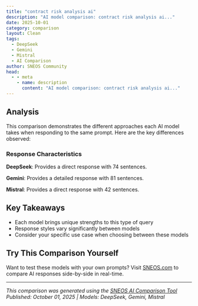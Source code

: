 ```yaml
---
title: "contract risk analysis ai"
description: "AI model comparison: contract risk analysis ai..."
date: 2025-10-01
category: comparison
layout: Clean
tags:
  - DeepSeek
  - Gemini
  - Mistral
  - AI Comparison
author: SNEOS Community
head:
  - - meta
    - name: description
      content: "AI model comparison: contract risk analysis ai..."
---
```


<ChatComparison
  title="contract risk analysis ai"
  prompt="contract risk analysis ai"
  :responses='{"DeepSeek": "Of course. This is a fantastic and rapidly evolving application of AI. Here is a comprehensive breakdown of **AI for Contract Risk Analysis**, covering what it is, how it works, its benefits, limitations, and the future.\n\n### What is AI-Powered Contract Risk Analysis?\n\nIt\u0027s the use of Artificial Intelligence\u2014primarily **Natural Language Processing (NLP)** and **Machine Learning (ML)**\u2014to automatically review, analyze, and extract critical information from legal contracts. It shifts the paradigm from slow, manual, human-led review to a fast, data-driven, AI-assisted process.\n\nThe core function is to identify, classify, and quantify potential risks and obligations buried in the dense legal text.\n\n---\n\n### How It Works: The Technical Breakdown\n\n1. **Ingestion \u0026 Digitization:**\n * The AI system first accepts contracts in various formats (PDF, Word, etc.).\n * **Optical Character Recognition (OCR)** is used to convert scanned PDFs into machine-readable text.\n\n2. **Natural Language Processing (NLP):**\n * This is the core engine. NLP breaks down the text to understand its meaning.\n * **Named Entity Recognition (NER):** Identifies and tags specific entities like \u0022Parties,\u0022 \u0022Effective Date,\u0022 \u0022Governing Law,\u0022 \u0022Liability Cap,\u0022 \u0022Termination Notice Period.\u0022\n * **Semantic Analysis:** Understands the context and relationship between clauses. For example, it doesn\u0027t just find the word \u0022indemnification,\u0022 but understands *who* is indemnifying *whom* and under *what conditions*.\n\n3. **Machine Learning (ML) Models:**\n * These models are trained on thousands of pre-analyzed contracts to recognize patterns of risk.\n * **Classification:** Labels clauses as \u0022High Risk,\u0022 \u0022Medium Risk,\u0022 or \u0022Standard.\u0022 (e.g., an unlimited liability clause is flagged as high risk).\n * **Anomaly Detection:** Compares a clause against a library of pre-approved \u0022fallback\u0022 or standard clauses and highlights any deviations.\n * **Extraction:** Pulls out specific data points (dates, monetary amounts, parties) and populates them into a structured database or report.\n\n4. **Risk Scoring \u0026 Visualization:**\n * The AI assigns an overall risk score to the contract based on the severity and quantity of risky clauses.\n * Results are presented in an intuitive dashboard, with clear highlights, summaries, and recommendations, allowing lawyers and business teams to focus their attention where it\u0027s needed most.\n\n---\n\n### Key Risks and Clauses AI Can Identify\n\nAI systems are particularly adept at flagging:\n\n* **Financial Risks:**\n * Unfavorable payment terms (e.g., upfront payment, no milestone gates)\n * Automatic renewal clauses\n * Liquidated damages and penalty clauses\n * Un-capped indemnification or liability clauses\n* **Operational \u0026 Compliance Risks:**\n * Non-standard termination clauses (e.g., short notice periods)\n * Unusual insurance requirements\n * Data privacy and security obligations (e.g., GDPR, CCPA compliance)\n * Intellectual Property (IP) ownership and licensing terms\n* **Legal \u0026 Reputational Risks:**\n * Unbalanced governing law and jurisdiction clauses\n * Unusual confidentiality obligations\n * Lack of necessary representations and warranties\n\n---\n\n### Major Benefits and Use Cases\n\n| Use Case | Benefit |\n| :--- | :--- |\n| **Due Diligence (M\u0026A)** | Analyze thousands of contracts in a target company\u0027s portfolio in days, not months, identifying material risks and obligations. |\n| **High-Volume Contracting** | Quickly review a high volume of standard agreements like NDAs, procurement, and sales contracts, freeing up legal teams for complex work. |\n| **Contract Migration \u0026 Management** | Extract key metadata (dates, parties, obligations) from legacy contracts to populate a new Contract Lifecycle Management (CLM) system. |\n| **Compliance Monitoring** | Continuously monitor active contracts for compliance with new regulations (e.g., a new data privacy law) across the entire portfolio. |\n| **Obligation Management** | Automatically identify and track all obligations and deadlines, ensuring the business doesn\u0027t miss critical dates. |\n\n---\n\n### Limitations and Critical Considerations\n\nAI is a powerful tool, **not a replacement for lawyers.**\n\n* **Lack of True \u0022Judgment\u0022:** AI can identify a non-standard clause but cannot understand the nuanced *business context*. Is accepting a higher liability cap worth it to secure a key strategic partner? Only a human can make that call.\n* **Training Data Bias:** An AI trained primarily on supplier agreements may perform poorly on complex joint venture contracts. \u0022Garbage in, garbage out\u0022 applies.\n* **The \u0022Black Box\u0022 Problem:** Some complex models can\u0027t easily explain *why* they flagged a clause as high-risk, which can be a problem for legal defensibility.\n* **Handling Ambiguity:** Contracts often have ambiguous language that requires interpretation. AI may struggle with this and require human intervention.\n* **Setup and Cost:** Implementing a robust AI system requires significant initial investment, integration with existing systems, and training.\n\n---\n\n### The Leading AI Contract Analysis Landscape\n\nThe market is crowded, but key players include:\n\n* **Standalone AI Tools:** **Kira Systems**, **Luminance**, **Seal Software**, **Evisort**, **LawGeex**.\n* **CLM with Embedded AI:** **Icertis**, **Conga**, **Agiloft**, **DocuSign CLM**. Most modern CLMs now have AI modules.\n* **Big Law \u0026 Big Four:** Major law firms and consultancies (e.g., Deloitte, PwC) have developed their own proprietary AI tools for client engagements.\n\n---\n\n### The Future: The AI-Human Partnership\n\nThe future is not AI *versus* lawyers, but **AI *with*** lawyers.\n\n1. **Predictive Analytics:** AI will predict the likelihood of a contract leading to a dispute based on its clauses and historical data.\n2. **Generative AI \u0026 Drafting:** Tools like **ChatGPT-4** will be integrated to not just review but also *draft* and *redline* clauses based on plain-English instructions (e.g., \u0022Draft a limitation of liability clause capped at the contract value\u0022).\n3. **Continuous Monitoring:** AI will act as a live monitor on your entire contract portfolio, alerting you to risks as business conditions or laws change.\n4. **Obligation Automation:** AI will automatically trigger actions in other systems (like ERP or CRM) based on contract terms (e.g., creating a purchase order upon contract execution).\n\n### Conclusion\n\nAI for contract risk analysis is a transformative technology that brings **speed, scale, and consistency** to a traditionally slow and labor-intensive process. It empowers legal and business teams to be more proactive and strategic by surfacing hidden risks and opportunities.\n\nHowever, its successful implementation requires a clear understanding of its limitations. The most effective approach is a collaborative one, where AI handles the heavy lifting of data extraction and initial screening, allowing human experts to focus on high-level strategy, negotiation, and judgment.", "Gemini": "## Contract Risk Analysis AI: A Comprehensive Overview\n\nContract risk analysis AI leverages artificial intelligence to automate and improve the process of identifying, assessing, and mitigating risks associated with contracts. It goes beyond traditional manual review methods by employing machine learning, natural language processing (NLP), and other AI techniques to analyze large volumes of contract data, uncover hidden risks, and provide actionable insights.\n\nHere\u0027s a breakdown of key aspects of contract risk analysis AI:\n\n**1. Core Functionalities:**\n\n* **Data Extraction and Processing:**\n * **Automated Data Extraction:** AI-powered tools extract key information from contracts, including clauses, dates, parties, obligations, payment terms, termination conditions, and governing law. This eliminates the need for manual data entry, saving time and reducing errors.\n * **OCR and Text Recognition:** Optical Character Recognition (OCR) technology converts scanned documents and images into editable text, enabling analysis even for contracts that exist only in physical format.\n * **Data Normalization and Standardization:** Ensures consistency and accuracy by standardizing extracted data across different contract formats and sources.\n\n* **Risk Identification and Assessment:**\n * **Risk Keyword Detection:** NLP algorithms identify risk-related keywords and phrases within contracts, such as \u0022liability,\u0022 \u0022indemnification,\u0022 \u0022breach,\u0022 \u0022force majeure,\u0022 and \u0022termination penalties.\u0022\n * **Clause Analysis:** Analyzes specific clauses to determine their potential impact on the business. This includes assessing the favorability of clauses (e.g., one-sided indemnification clauses) and identifying missing or incomplete provisions.\n * **Compliance Risk Assessment:** Checks for compliance with relevant regulations (e.g., GDPR, CCPA, SOX) and industry standards.\n * **Financial Risk Assessment:** Analyzes payment terms, pricing models, and other financial aspects to identify potential financial risks.\n * **Performance Risk Assessment:** Evaluates obligations and performance metrics to identify potential delays, failures, or non-compliance issues.\n * **Counterparty Risk Assessment:** Integrates with external data sources to assess the financial stability, creditworthiness, and reputation of counterparties.\n * **Risk Scoring and Prioritization:** Assigns risk scores to individual contracts and clauses based on their potential impact and likelihood of occurrence. This allows for prioritization of high-risk contracts for further review.\n\n* **Risk Mitigation and Remediation:**\n * **Recommended Actions:** Provides recommendations for mitigating identified risks, such as renegotiating specific clauses, implementing additional controls, or obtaining insurance coverage.\n * **Redlining and Clause Suggestions:** Suggests alternative clauses or redlines existing clauses to improve risk allocation and protect the organization\u0027s interests.\n * **Workflow Automation:** Automates the process of routing contracts for review, approval, and negotiation based on identified risks.\n * **Real-time Alerts:** Sends alerts to relevant stakeholders when new contracts with high-risk scores are identified.\n\n* **Reporting and Analytics:**\n * **Risk Dashboards:** Provides comprehensive dashboards that visualize key risk metrics, trends, and insights.\n * **Customized Reports:** Generates customized reports on specific risk areas, contract portfolios, or counterparties.\n * **Audit Trails:** Maintains a detailed audit trail of all contract activities, including risk assessments, modifications, and approvals.\n\n**2. AI Techniques Used:**\n\n* **Natural Language Processing (NLP):** Enables the system to understand the meaning and context of contract language, identify key terms and phrases, and perform sentiment analysis.\n* **Machine Learning (ML):** Trains the system to identify patterns in contract data and predict future risks based on historical data. This allows for continuous improvement in risk identification and assessment accuracy.\n* **Deep Learning (DL):** A more advanced form of ML that can analyze complex contract data and identify subtle risks that may be missed by traditional methods.\n* **Computer Vision (CV):** Used for OCR and image analysis to extract data from scanned contracts.\n* **Rule-Based Systems:** Employ predefined rules and logic to identify specific risks based on pre-defined criteria. Often used in conjunction with ML and NLP for enhanced accuracy.\n\n**3. Benefits of Using Contract Risk Analysis AI:**\n\n* **Improved Risk Management:** More comprehensive and accurate risk identification, assessment, and mitigation.\n* **Reduced Costs:** Automation reduces manual labor, accelerates contract review, and minimizes the risk of costly errors.\n* **Increased Efficiency:** Faster contract processing and approval cycles.\n* **Enhanced Compliance:** Improved adherence to regulatory requirements and industry standards.\n* **Better Decision-Making:** Data-driven insights provide a clear understanding of contract risks, enabling informed decision-making.\n* **Reduced Legal Exposure:** Minimizes the risk of disputes, litigation, and financial losses.\n* **Improved Contract Lifecycle Management:** Supports a more proactive and strategic approach to contract management throughout the entire contract lifecycle.\n\n**4. Challenges and Considerations:**\n\n* **Data Quality:** The accuracy of AI-driven analysis depends on the quality of the input data. Poorly scanned documents, inconsistent formatting, and incomplete data can impact results.\n* **Algorithm Bias:** ML algorithms can be biased based on the data they are trained on. It\u0027s important to ensure that training data is representative and unbiased.\n* **Implementation Complexity:** Integrating contract risk analysis AI with existing systems can be complex and require careful planning.\n* **User Training:** Users need to be trained on how to use the system effectively and interpret the results.\n* **Security and Privacy:** It\u0027s important to ensure that contract data is stored and processed securely and that privacy regulations are followed.\n* **Cost:** Implementing and maintaining a contract risk analysis AI solution can be expensive, especially for small organizations.\n* **Over-Reliance:** AI is a tool, not a replacement for human expertise. Legal and risk professionals should always review and validate AI-generated insights.\n\n**5. Use Cases:**\n\n* **Mergers and Acquisitions (M\u0026A):** Due diligence analysis to identify potential liabilities and risks associated with target companies.\n* **Procurement:** Risk assessment of supplier contracts to ensure favorable terms and minimize supply chain disruptions.\n* **Sales:** Review of customer contracts to identify potential revenue leakage and ensure compliance with sales policies.\n* **Real Estate:** Analysis of lease agreements to identify potential risks related to property maintenance, insurance, and termination clauses.\n* **Financial Services:** Risk assessment of loan agreements, derivatives contracts, and other financial instruments.\n\n**6. Key Players in the Market:**\n\n* **Ironclad:** Contract lifecycle management platform with AI-powered risk analysis capabilities.\n* **ContractPodAi:** AI-powered contract lifecycle management platform with a strong focus on risk management and compliance.\n* **Kira Systems:** AI-powered document review and analysis platform.\n* **Seal Software (acquired by Docusign):** AI-powered contract discovery and analytics platform.\n* **Conga:** Contract lifecycle management platform with AI-powered contract risk analysis.\n* **Icertis:** Contract lifecycle management platform with AI-powered risk and compliance features.\n* **Lex Machina (acquired by LexisNexis):** Legal analytics platform that uses AI to analyze litigation data and predict outcomes.\n* **LinkSquares:** Contract analytics platform that uses AI to identify and extract key information from contracts.\n\n**7. Future Trends:**\n\n* **Increased Automation:** More automation of contract review, approval, and negotiation processes.\n* **Improved Accuracy:** Continuous improvement in the accuracy of AI algorithms through machine learning and deep learning.\n* **Integration with Other Systems:** Deeper integration with CRM, ERP, and other business systems.\n* **Personalized Risk Assessments:** Tailored risk assessments based on specific industry, company, and contract types.\n* **Predictive Analytics:** Using AI to predict future contract risks and opportunities.\n* **Explainable AI (XAI):** Providing more transparency into how AI algorithms make decisions, allowing users to understand and trust the results.\n* **Focus on ESG Risks:** Using AI to identify and assess environmental, social, and governance (ESG) risks in contracts.\n\n**In Conclusion:**\n\nContract risk analysis AI is a powerful tool that can help organizations to identify, assess, and mitigate risks associated with contracts more effectively. By automating manual tasks, providing data-driven insights, and improving compliance, contract risk analysis AI can help organizations to reduce costs, improve efficiency, and minimize legal exposure. However, it\u0027s crucial to understand the challenges and limitations of AI and to use it in conjunction with human expertise to achieve the best results. As AI technology continues to evolve, contract risk analysis AI will become even more sophisticated and essential for effective contract management.\n", "Mistral": "Contract risk analysis using AI involves leveraging artificial intelligence technologies to identify, assess, and mitigate risks associated with contracts. This process can significantly enhance efficiency, accuracy, and compliance in contract management. Here are some key aspects and steps involved in contract risk analysis using AI:\n\n### 1. Data Collection and Preparation\n- **Contract Digitization**: Convert paper contracts into digital formats using Optical Character Recognition (OCR) technology.\n- **Data Extraction**: Use Natural Language Processing (NLP) to extract key terms, clauses, and metadata from contracts.\n- **Data Cleaning**: Ensure the data is accurate, complete, and consistent.\n\n### 2. Risk Identification\n- **Clause Analysis**: Identify high-risk clauses such as indemnification, liability, termination, and force majeure.\n- **Compliance Checks**: Ensure contracts comply with legal and regulatory requirements.\n- **Historical Data**: Analyze past contract performance and disputes to identify recurring risk patterns.\n\n### 3. Risk Assessment\n- **Risk Scoring**: Develop a risk scoring model to quantify the risk associated with each contract.\n- **Predictive Analytics**: Use machine learning algorithms to predict potential risks based on historical data and current trends.\n- **Benchmarking**: Compare contracts against industry standards and best practices.\n\n### 4. Risk Mitigation\n- **Contract Negotiation**: Use AI to suggest alternative clauses or terms that reduce risk.\n- **Automated Alerts**: Set up automated alerts for key dates, renewals, and compliance deadlines.\n- **Continuous Monitoring**: Implement real-time monitoring to detect and address risks as they arise.\n\n### 5. Reporting and Visualization\n- **Dashboards**: Create visual dashboards to provide a clear overview of contract risks.\n- **Reports**: Generate detailed reports for stakeholders, highlighting key risks and mitigation strategies.\n- **Audit Trails**: Maintain comprehensive audit trails for compliance and accountability.\n\n### 6. Continuous Improvement\n- **Feedback Loop**: Incorporate feedback from stakeholders to improve the risk analysis process.\n- **Model Updates**: Regularly update AI models with new data and insights to enhance accuracy.\n- **Training**: Continuously train AI models to adapt to changing legal and regulatory environments.\n\n### Tools and Technologies\n- **NLP (Natural Language Processing)**: For understanding and extracting information from contracts.\n- **Machine Learning**: For predictive analytics and risk scoring.\n- **OCR (Optical Character Recognition)**: For digitizing paper contracts.\n- **Blockchain**: For secure and transparent contract management.\n- **Cloud Services**: For scalable and secure data storage and processing.\n\n### Benefits of AI in Contract Risk Analysis\n- **Efficiency**: Automates repetitive tasks, reducing the time and effort required for contract review.\n- **Accuracy**: Minimizes human error in identifying and assessing risks.\n- **Compliance**: Ensures contracts adhere to legal and regulatory requirements.\n- **Cost Savings**: Reduces the need for manual intervention, leading to cost savings.\n- **Insight**: Provides deeper insights into contract risks and trends.\n\n### Challenges\n- **Data Quality**: Ensuring the accuracy and completeness of contract data.\n- **Complexity**: Handling the complexity and variability of contract language.\n- **Regulatory Changes**: Keeping up with changing legal and regulatory environments.\n- **Ethical Considerations**: Ensuring the AI models are fair, unbiased, and transparent.\n\n### Conclusion\nAI-driven contract risk analysis offers a powerful way to manage and mitigate risks in contract management. By leveraging advanced technologies like NLP, machine learning, and OCR, organizations can enhance their contract management processes, ensuring compliance, reducing risks, and achieving better outcomes."}' 
  published-date="21:12"
/>

## Analysis

This comparison demonstrates the different approaches each AI model takes when responding to the same prompt. Here are the key differences observed:

### Response Characteristics

**DeepSeek**: Provides a direct response with 74 sentences. 

**Gemini**: Provides a detailed response with 81 sentences. 

**Mistral**: Provides a direct response with 42 sentences. 

## Key Takeaways

- Each model brings unique strengths to this type of query
- Response styles vary significantly between models
- Consider your specific use case when choosing between these models

## Try This Comparison Yourself

Want to test these models with your own prompts? Visit [SNEOS.com](https://sneos.com) to compare AI responses side-by-side in real-time.

---

*This comparison was generated using the [SNEOS AI Comparison Tool](https://sneos.com)*
*Published: October 01, 2025 | Models: DeepSeek, Gemini, Mistral*
